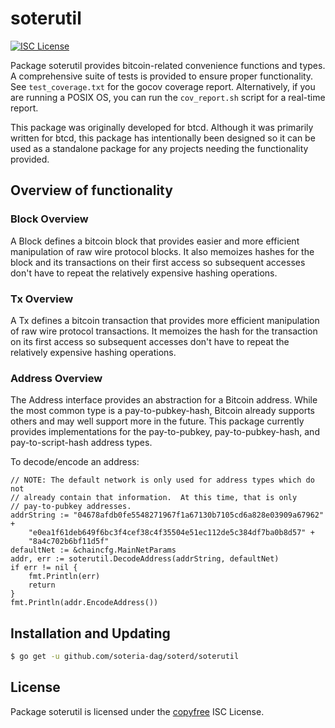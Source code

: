 soterutil
=======

[![ISC License](http://img.shields.io/badge/license-ISC-blue.svg)](http://copyfree.org)

Package soterutil provides bitcoin-related convenience functions and types.
A comprehensive suite of tests is provided to ensure proper functionality.  See
`test_coverage.txt` for the gocov coverage report.  Alternatively, if you are
running a POSIX OS, you can run the `cov_report.sh` script for a real-time
report.

This package was originally developed for btcd. Although it was primarily written for 
btcd, this package has intentionally been designed so it can be used as a standalone 
package for any projects needing the functionality provided.

## Overview of functionality

### Block Overview

A Block defines a bitcoin block that provides easier and more efficient
manipulation of raw wire protocol blocks.  It also memoizes hashes for the
block and its transactions on their first access so subsequent accesses don't
have to repeat the relatively expensive hashing operations.

### Tx Overview

A Tx defines a bitcoin transaction that provides more efficient manipulation of
raw wire protocol transactions.  It memoizes the hash for the transaction on its
first access so subsequent accesses don't have to repeat the relatively
expensive hashing operations.

### Address Overview

The Address interface provides an abstraction for a Bitcoin address.  While the
most common type is a pay-to-pubkey-hash, Bitcoin already supports others and
may well support more in the future.  This package currently provides
implementations for the pay-to-pubkey, pay-to-pubkey-hash, and
pay-to-script-hash address types.

To decode/encode an address:

	// NOTE: The default network is only used for address types which do not
	// already contain that information.  At this time, that is only
	// pay-to-pubkey addresses.
	addrString := "04678afdb0fe5548271967f1a67130b7105cd6a828e03909a67962" +
		"e0ea1f61deb649f6bc3f4cef38c4f35504e51ec112de5c384df7ba0b8d57" +
		"8a4c702b6bf11d5f"
	defaultNet := &chaincfg.MainNetParams
	addr, err := soterutil.DecodeAddress(addrString, defaultNet)
	if err != nil {
		fmt.Println(err)
		return
	}
	fmt.Println(addr.EncodeAddress())

## Installation and Updating

```bash
$ go get -u github.com/soteria-dag/soterd/soterutil
```

## License

Package soterutil is licensed under the [copyfree](http://copyfree.org) ISC
License.
